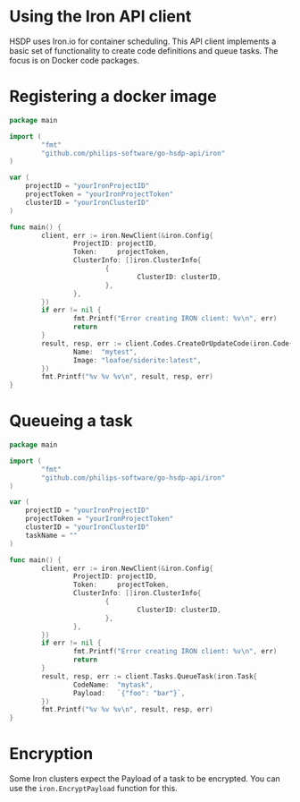 # Using the Iron API client
HSDP uses Iron.io for container scheduling. This API client
implements a basic set of functionality to create code definitions and queue tasks.
The focus is on Docker code packages. 

# Registering a docker image
```go
package main

import (
        "fmt"
        "github.com/philips-software/go-hsdp-api/iron"
)

var (
    projectID = "yourIronProjectID"
    projectToken = "yourIronProjectToken"
    clusterID = "yourIronClusterID"
)

func main() {
        client, err := iron.NewClient(&iron.Config{
                ProjectID: projectID,
                Token:     projectToken,
                ClusterInfo: []iron.ClusterInfo{
                        {
                                ClusterID: clusterID,
                        },
                },
        })
        if err != nil {
                fmt.Printf("Error creating IRON client: %v\n", err)
                return
        }
        result, resp, err := client.Codes.CreateOrUpdateCode(iron.Code{
                Name:  "mytest",
                Image: "loafoe/siderite:latest",
        })
        fmt.Printf("%v %v %v\n", result, resp, err)
}

```

# Queueing a task
```go
package main

import (
        "fmt"
        "github.com/philips-software/go-hsdp-api/iron"
)

var (
    projectID = "yourIronProjectID"
    projectToken = "yourIronProjectToken"
    clusterID = "yourIronClusterID"
    taskName = ""
)

func main() {
        client, err := iron.NewClient(&iron.Config{
                ProjectID: projectID,
                Token:     projectToken,
                ClusterInfo: []iron.ClusterInfo{
                        {
                                ClusterID: clusterID,
                        },
                },
        })
        if err != nil {
                fmt.Printf("Error creating IRON client: %v\n", err)
                return
        }
        result, resp, err := client.Tasks.QueueTask(iron.Task{
                CodeName:  "mytask",
                Payload:   `{"foo": "bar"}`,
        })
        fmt.Printf("%v %v %v\n", result, resp, err)
}

```

# Encryption
Some Iron clusters expect the Payload of a task to be encrypted.
You can use the `iron.EncryptPayload` function for this.